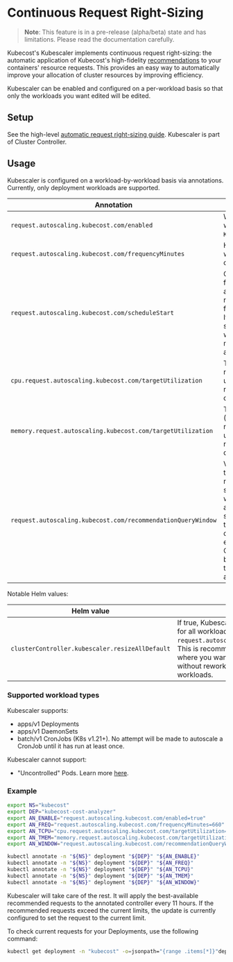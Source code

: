 # Continuous Request Right-Sizing

> **Note**: This feature is in a pre-release (alpha/beta) state and has limitations. Please read the documentation carefully.

Kubecost's Kubescaler implements continuous request right-sizing: the automatic application of Kubecost's high-fidelity [recommendations](api-request-right-sizing-v2.md) to your containers' resource requests. This provides an easy way to automatically improve your allocation of cluster resources by improving efficiency.

Kubescaler can be enabled and configured on a per-workload basis so that only the workloads you want edited will be edited.

## Setup

See the high-level [automatic request right-sizing guide](auto-request-sizing.md). Kubescaler is part of Cluster Controller.

## Usage

Kubescaler is configured on a workload-by-workload basis via annotations. Currently, only deployment workloads are supported.

| Annotation                                                   | Description                                                                                                                                                                                                                                                                                                                                                                                                                 | Example(s)             |
| ------------------------------------------------------------ | --------------------------------------------------------------------------------------------------------------------------------------------------------------------------------------------------------------------------------------------------------------------------------------------------------------------------------------------------------------------------------------------------------------------------- | ---------------------- |
| `request.autoscaling.kubecost.com/enabled`                   | Whether to autoscale the workload. See note on `KUBESCALER_RESIZE_ALL_DEFAULT`.                                                                                                                                                                                                                                                                                                                                             | `true`, `false`        |
| `request.autoscaling.kubecost.com/frequencyMinutes`          | How often to autoscale the workload, in minutes. If unset, a conservative default is used.                                                                                                                                                                                                                                                                                                                                  | `73`                   |
| `request.autoscaling.kubecost.com/scheduleStart`             | Optional augmentation to the frequency parameter. If both are set, the workload will be resized on the scheduled frequency, aligned to the start. If frequency is 24h and the start is midnight, the workload will be rescheduled at (about) midnight every day. Formatted as RFC3339.                                                                                                                                      | `2022-11-28T00:00:00Z` |
| `cpu.request.autoscaling.kubecost.com/targetUtilization`     | Target utilization (CPU) for the recommendation algorithm. If unset, the backing recommendation service's default is used.                                                                                                                                                                                                                                                                                                  | `0.8`                  |
| `memory.request.autoscaling.kubecost.com/targetUtilization`  | Target utilization (Memory/RAM) for the recommendation algorithm. If unset, the backing recommendation service's default is used.                                                                                                                                                                                                                                                                                           | `0.8`                  |
| `request.autoscaling.kubecost.com/recommendationQueryWindow` | Value of the `window` parameter to be used when acquiring recommendations. See Request sizing API for explanation of window parameter. If setting up autoscaling for a CronJob, it is strongly recommended to set this to a value greater than the duration between Job runs. For example, if you have a weekly CronJob, this parameter should be set to a value greater than `7d` to ensure a recommendation is available. | `2d`                   |

Notable Helm values:

| Helm value                                      | Description                                                                                                                                                                                                                                                                                              | Example(s) |
| ----------------------------------------------- | -------------------------------------------------------------------------------------------------------------------------------------------------------------------------------------------------------------------------------------------------------------------------------------------------------- | ---------- |
| `clusterController.kubescaler.resizeAllDefault` | If true, Kubescaler will switch to default-enabled for all workloads unless they are annotated with `request.autoscaling.kubecost.com/enabled=false`. This is recommended for low-stakes clusters where you want to prioritize workload efficiency without reworking deployment specs for all workloads. | `true`     |

### Supported workload types

Kubescaler supports:

* apps/v1 Deployments
* apps/v1 DaemonSets
* batch/v1 CronJobs (K8s v1.21+). No attempt will be made to autoscale a CronJob until it has run at least once.

Kubescaler cannot support:

* "Uncontrolled" Pods. Learn more [here](https://github.com/kubernetes/kubernetes/issues/24913).

### Example

```sh
export NS="kubecost"
export DEP="kubecost-cost-analyzer"
export AN_ENABLE="request.autoscaling.kubecost.com/enabled=true"
export AN_FREQ="request.autoscaling.kubecost.com/frequencyMinutes=660"
export AN_TCPU="cpu.request.autoscaling.kubecost.com/targetUtilization=0.9"
export AN_TMEM="memory.request.autoscaling.kubecost.com/targetUtilization=0.9"
export AN_WINDOW="request.autoscaling.kubecost.com/recommendationQueryWindow=3d"

kubectl annotate -n "${NS}" deployment "${DEP}" "${AN_ENABLE}"
kubectl annotate -n "${NS}" deployment "${DEP}" "${AN_FREQ}"
kubectl annotate -n "${NS}" deployment "${DEP}" "${AN_TCPU}"
kubectl annotate -n "${NS}" deployment "${DEP}" "${AN_TMEM}"
kubectl annotate -n "${NS}" deployment "${DEP}" "${AN_WINDOW}"
```

Kubescaler will take care of the rest. It will apply the best-available recommended requests to the annotated controller every 11 hours. If the recommended requests exceed the current limits, the update is currently configured to set the request to the current limit.

To check current requests for your Deployments, use the following command:

```sh
kubectl get deployment -n "kubecost" -o=jsonpath="{range .items[*]}"deployment/"{.metadata.name}{'\n'}{range .spec.template.spec.containers[*]}{.name}{'\t'}{.resources.requests}{'\n'}{end}{'\n'}{end}"
```
